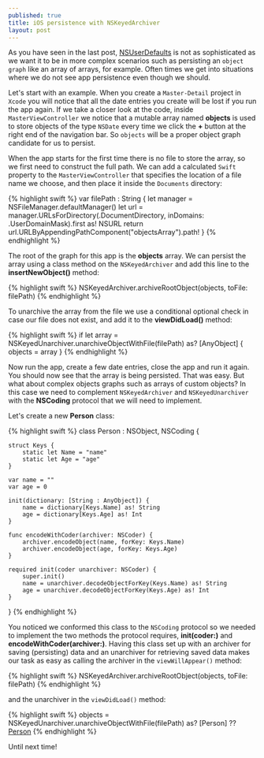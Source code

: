 ```yaml
---
published: true
title: iOS persistence with NSKeyedArchiver
layout: post
---
```

As you have seen in the last post, [NSUserDefaults](http://mhorga.org/2015/08/20/ios-persistence-with-nsuserdefaults.html) is not as sophisticated as we want it to be in more complex scenarios such as persisting an `object graph` like an array of arrays, for example. Often times we get into situations where we do not see app persistence even though we should. 

Let's start with an example. When you create a `Master-Detail` project in `Xcode` you will notice that all the date entries you create will be lost if you run the app again. If we take a closer look at the code, inside `MasterViewController` we notice that a mutable array named __objects__ is used to store objects of the type `NSDate` every time we click the __+__ button at the right end of the navigation bar. So `objects` will be a proper object graph candidate for us to persist.

When the app starts for the first time there is no file to store the array, so we first need to construct the full path. We can add a calculated `Swift` property to the `MasterViewController` that specifies the location of a file name we choose, and then place it inside the `Documents` directory:

{% highlight swift %}
var filePath : String {
    let manager = NSFileManager.defaultManager()
    let url = manager.URLsForDirectory(.DocumentDirectory, inDomains: .UserDomainMask).first as! NSURL
    return url.URLByAppendingPathComponent("objectsArray").path!
}
{% endhighlight %}

The root of the graph for this app is the __objects__ array. We can persist the array using a class method on the `NSKeyedArchiver` and add this line to the __insertNewObject()__ method:

{% highlight swift %}
NSKeyedArchiver.archiveRootObject(objects, toFile: filePath)
{% endhighlight %}

To unarchive the array from the file we use a conditional optional check in case our file does not exist, and add it to the __viewDidLoad()__ method:

{% highlight swift %}
if let array = NSKeyedUnarchiver.unarchiveObjectWithFile(filePath) as? [AnyObject] {
    objects = array
}
{% endhighlight %}

Now run the app, create a few date entries, close the app and run it again. You should now see that the array is being persisted. That was easy. But what about complex objects graphs such as arrays of custom objects? In this case we need to complement `NSKeyedArchiver` and `NSKeyedUnarchiver` with the __NSCoding__ protocol that we will need to implement. 

Let's create a new __Person__ class:

{% highlight swift %}
class Person : NSObject, NSCoding {
 
    struct Keys {
        static let Name = "name"
        static let Age = "age"
    }
    
    var name = ""
    var age = 0
    
    init(dictionary: [String : AnyObject]) {
        name = dictionary[Keys.Name] as! String
        age = dictionary[Keys.Age] as! Int
    }
    
    func encodeWithCoder(archiver: NSCoder) {
        archiver.encodeObject(name, forKey: Keys.Name)
        archiver.encodeObject(age, forKey: Keys.Age)
    }

    required init(coder unarchiver: NSCoder) {
        super.init()
        name = unarchiver.decodeObjectForKey(Keys.Name) as! String
        age = unarchiver.decodeObjectForKey(Keys.Age) as! Int
    }
}
{% endhighlight %}

You noticed we conformed this class to the `NSCoding` protocol so we needed to implement the two methods the protocol requires, __init(coder:)__ and __encodeWithCoder(archiver:)__. Having this class set up with an archiver for saving (persisting) data and an unarchiver for retrieving saved data makes our task as easy as calling the archiver in the `viewWillAppear()` method:

{% highlight swift %}
NSKeyedArchiver.archiveRootObject(objects, toFile: filePath)
{% endhighlight %}

and the unarchiver in the `viewDidLoad()` method:

{% highlight swift %}
objects = NSKeyedUnarchiver.unarchiveObjectWithFile(filePath) as? [Person] ?? [Person]()
{% endhighlight %}

Until next time!
